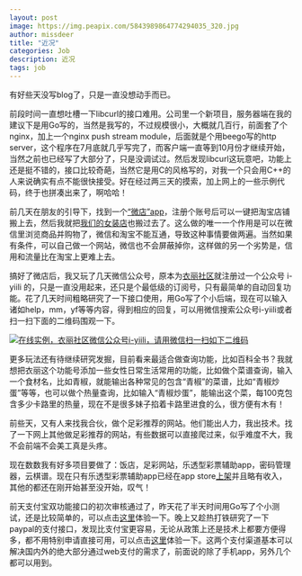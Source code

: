 ```yaml
---
layout: post
image: https://img.peapix.com/5843989864774294035_320.jpg
author: missdeer
title: "近况"
categories: Job
description: 近况
tags: job
---
```

有好些天没写blog了，只是一直没想动手而已。

前段时间一直想吐槽一下libcurl的接口难用。公司里一个新项目，服务器端在我的建议下是用Go写的，当然是我写的，不过规模很小，大概就几百行，前面套了个nginx，加上一个nginx push stream module，后面就是个用beego写的http server，这个程序在7月底就几乎写完了，而客户端一直等到10月份才继续开始，当然之前也已经写了大部分了，只是没调试过。然后发现libcurl这玩意吧，功能上还是挺不错的，接口比较奇葩，当然它是用C的风格写的，对我一个只会用C++的人来说确实有点不能很快接受。好在经过两三天的摸索，加上网上的一些示例代码，终于也拼凑出来了，啊哈哈！

前几天在朋友的引导下，找到一个[“微店”app](http://www.koudai.com)，注册个账号后可以一键把淘宝店铺搬上去，然后我就把[我们的女装店](http://wd.koudai.com/?userid=215091300)也搬过去了。这么做的唯一一个作用是可以在微信里浏览商品并购物了，微信和淘宝不能互通，导致这种事情要做两遍。当然如果有条件，可以自己做一个网站，微信也不会屏蔽掉你，这样做的另一个劣势是，信用和流量比在淘宝上更难上去。

搞好了微店后，我又玩了几天微信公众号，原本为[衣丽社区](https://yii.li)就注册过一个公众号 i-yiili 的，只是一直没用起来，还只是个最低级的订阅号，只有最简单的自动回复功能。花了几天时间粗略研究了一下接口使用，用Go写了个小后端，现在可以输入诸如help，mm，yf等等内容，得到相应的回复，可以用微信搜索公众号i-yiili或者扫一扫下面的二维码围观一下。

[![在线实例，衣丽社区微信公众号i-yiili，请用微信扫一扫如下二维码](https://raw.githubusercontent.com/missdeer/KellyWechat/master/qrcode.jpg)](https://yii.li)

更多玩法还有待继续研究发掘，目前看来最适合做查询功能，比如百科全书？我就想把衣丽这个功能号添加一些女性日常生活常用的功能，比如做个菜谱查询，输入一个食材名，比如青椒，就能输出各种常见的包含“青椒”的菜谱，比如“青椒炒蛋”等等，也可以做个热量查询，比如输入“青椒炒蛋”，能输出这个菜，每100克包含多少卡路里的热量，现在不是很多妹子掐着卡路里进食的么，很方便有木有！

前些天，又有人来找我合伙，做个足彩推荐的网站。他们能出人力，我出技术。找了一下网上其他做足彩推荐的网站，有些数据可以直接爬过来，似乎难度不大，我不会前端不会美工真是头疼。

现在数数我有好多项目要做了：饭店，足彩网站，乐透型彩票辅助app，密码管理器，云棋谱。现在只有乐透型彩票辅助app已经在app store[上架](https://itunes.apple.com/cn/app/istkani-le-tou-xing-cai-piao/id841279537)并且略有收入，其他的都还在刚开始甚至没开始，叹气！

前天支付宝双功能接口的初次审核通过了，昨天花了半天时间用Go写了个小测试，还是比较简单的，可以点击[这里](https://dev.yii.li/alipay?body=%E5%BC%80%E8%A1%AB&out_trade_no=%E8%AE%A2%E5%8D%95%E5%8F%B7ebfb2f10b0f971e4dc9bfe25e533&subject=%E7%A7%8B%E5%AD%A3%E6%96%B0%E6%AC%BE%E6%97%B6%E5%B0%9A&price=0.01&quantity=1&logistics_type=EXPRESS&logistics_fee=0&logistics_payment=BUYER_PAY)体验一下。晚上又趁热打铁研究了一下paypal的支付接口，发现比支付宝更容易，无论从政策上还是技术上都要方便得多，都不用特别申请直接可用，可以点击[这里](https://www.paypal.com/cgi-bin/webscr?cmd=_xclick&business=7XFLGCUD5QETW&lc=C2&item_name=Give%20me%20some%20tips&amount=0%2e01&currency_code=USD&button_subtype=services&bn=PP%2dBuyNowBF%3abtn_buynowCC_LG%2egif%3aNonHosted)体验一下。这两个支付渠道基本可以解决国内外的绝大部分通过web支付的需求了，前面说的除了手机app，另外几个都可以用到。
